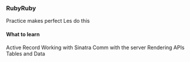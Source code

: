 ### RubyRuby
Practice makes perfect
Les do this

#### What to learn
Active Record
Working with Sinatra
Comm with the server
Rendering APIs
Tables and Data